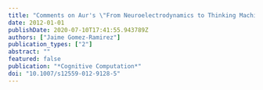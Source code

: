 ```yaml
---
title: "Comments on Aur's \"From Neuroelectrodynamics to Thinking Machines\""
date: 2012-01-01
publishDate: 2020-07-10T17:41:55.943789Z
authors: ["Jaime Gomez-Ramirez"]
publication_types: ["2"]
abstract: ""
featured: false
publication: "*Cognitive Computation*"
doi: "10.1007/s12559-012-9128-5"
---
```


